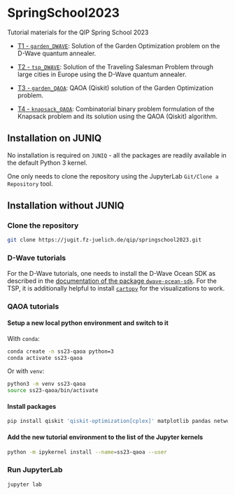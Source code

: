 # SpringSchool2023

Tutorial materials for the QIP Spring School 2023

* [T1 - `garden_DWAVE`](garden_DWAVE): Solution of the Garden Optimization problem on the D-Wave quantum annealer.

* [T2 - `tsp_DWAVE`](tsp_DWAVE): Solution of the Traveling Salesman Problem through large cities in Europe using the D-Wave quantum annealer.

* [T3 - `garden_QAOA`](garden_QAOA): QAOA (Qiskit) solution of the Garden Optimization problem.

* [T4 - `knapsack_QAOA`](knapsack_QAOA): Combinatorial binary problem formulation of the Knapsack problem and its solution using the QAOA (Qiskit) algorithm.

## Installation on JUNIQ

No installation is required on `JUNIQ` - all the packages are readily available
in the default Python 3 kernel.

One only needs to clone the repository using the JupyterLab `Git/Clone a Repository` tool.

## Installation without JUNIQ

### Clone the repository

```bash
git clone https://jugit.fz-juelich.de/qip/springschool2023.git
```

### D-Wave tutorials

For the D-Wave tutorials, one needs to install the D-Wave Ocean SDK as described in the [documentation of the package `dwave-ocean-sdk`](https://docs.ocean.dwavesys.com/en/stable/overview/install.html). For the TSP, it is additionally helpful to install [`cartopy`](https://scitools.org.uk/cartopy/docs/latest/) for the visualizations to work.

### QAOA tutorials

#### Setup a new local python environment and switch to it

With `conda`:

```bash
conda create -n ss23-qaoa python=3
conda activate ss23-qaoa
```

Or with `venv`:

```bash
python3 -m venv ss23-qaoa
source ss23-qaoa/bin/activate
```

#### Install packages

```bash
pip install qiskit 'qiskit-optimization[cplex]' matplotlib pandas networkx openpyxl jupyterlab ipywidgets
```

#### Add the new tutorial environment to the list of the Jupyter kernels

```bash
python -m ipykernel install --name=ss23-qaoa --user
```

### Run JupyterLab

```bash
jupyter lab
```
